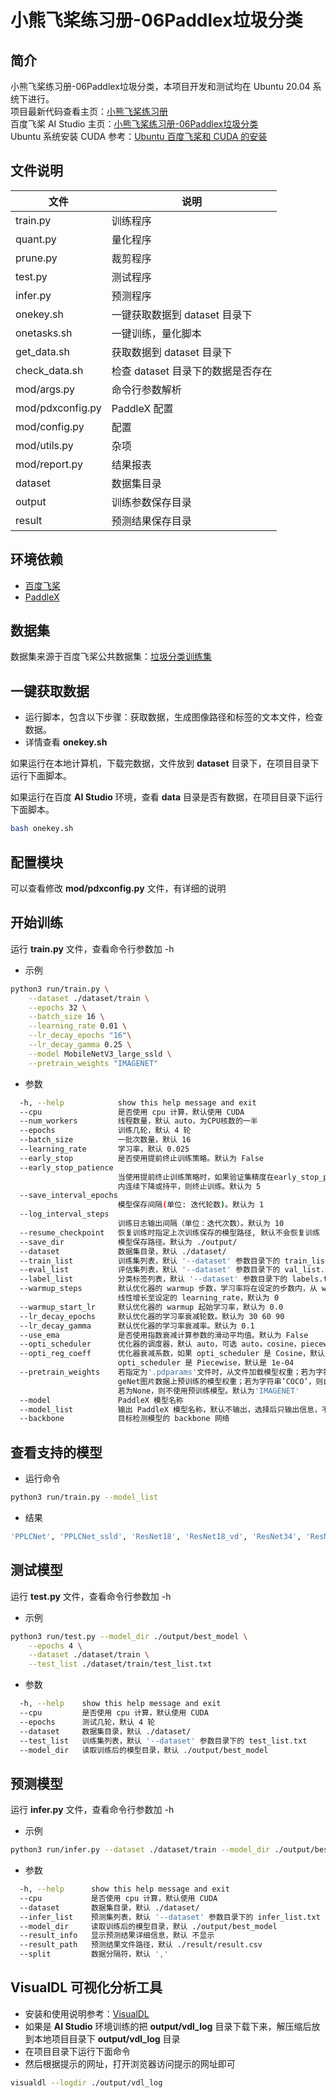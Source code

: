 # 小熊飞桨练习册-06Paddlex垃圾分类

## 简介

小熊飞桨练习册-06Paddlex垃圾分类，本项目开发和测试均在 Ubuntu 20.04 系统下进行。  
项目最新代码查看主页：[小熊飞桨练习册](https://gitee.com/cnhemiya/paddle-workbook)  
百度飞桨 AI Studio 主页：[小熊飞桨练习册-06Paddlex垃圾分类](https://aistudio.baidu.com/aistudio/projectdetail/3966896)  
Ubuntu 系统安装 CUDA 参考：[Ubuntu 百度飞桨和 CUDA 的安装](https://my.oschina.net/hemiya/blog/5509991)

## 文件说明

|文件|说明|
|--|--|
|train.py|训练程序|
|quant.py|量化程序|
|prune.py|裁剪程序|
|test.py|测试程序|
|infer.py|预测程序|
|onekey.sh|一键获取数据到 dataset 目录下|
|onetasks.sh|一键训练，量化脚本|
|get_data.sh|获取数据到 dataset 目录下|
|check_data.sh|检查 dataset 目录下的数据是否存在|
|mod/args.py|命令行参数解析|
|mod/pdxconfig.py|PaddleX 配置|
|mod/config.py|配置|
|mod/utils.py|杂项|
|mod/report.py|结果报表|
|dataset|数据集目录|
|output|训练参数保存目录|
|result|预测结果保存目录|

## 环境依赖

- [百度飞桨](https://www.paddlepaddle.org.cn/)
- [PaddleX](https://gitee.com/paddlepaddle/PaddleX)

## 数据集

数据集来源于百度飞桨公共数据集：[垃圾分类训练集](https://aistudio.baidu.com/aistudio/datasetdetail/33408)

## 一键获取数据

- 运行脚本，包含以下步骤：获取数据，生成图像路径和标签的文本文件，检查数据。
- 详情查看 **onekey.sh**

如果运行在本地计算机，下载完数据，文件放到 **dataset** 目录下，在项目目录下运行下面脚本。

如果运行在百度 **AI Studio** 环境，查看 **data** 目录是否有数据，在项目目录下运行下面脚本。

```bash
bash onekey.sh
```

## 配置模块

可以查看修改 **mod/pdxconfig.py** 文件，有详细的说明

## 开始训练

运行 **train.py** 文件，查看命令行参数加 -h

- 示例

```bash
python3 run/train.py \
    --dataset ./dataset/train \
    --epochs 32 \
    --batch_size 16 \
    --learning_rate 0.01 \
    --lr_decay_epochs "16"\
    --lr_decay_gamma 0.25 \
    --model MobileNetV3_large_ssld \
    --pretrain_weights "IMAGENET"
```

- 参数

```bash
  -h, --help            show this help message and exit
  --cpu                 是否使用 cpu 计算，默认使用 CUDA
  --num_workers         线程数量，默认 auto，为CPU核数的一半
  --epochs              训练几轮，默认 4 轮
  --batch_size          一批次数量，默认 16
  --learning_rate       学习率，默认 0.025
  --early_stop          是否使用提前终止训练策略。默认为 False
  --early_stop_patience 
                        当使用提前终止训练策略时，如果验证集精度在early_stop_patience 个 epoch
                        内连续下降或持平，则终止训练。默认为 5
  --save_interval_epochs 
                        模型保存间隔(单位: 迭代轮数)。默认为 1
  --log_interval_steps 
                        训练日志输出间隔（单位：迭代次数）。默认为 10
  --resume_checkpoint   恢复训练时指定上次训练保存的模型路径, 默认不会恢复训练
  --save_dir            模型保存路径。默认为 ./output/
  --dataset             数据集目录，默认 ./dataset/
  --train_list          训练集列表，默认 '--dataset' 参数目录下的 train_list.txt
  --eval_list           评估集列表，默认 '--dataset' 参数目录下的 val_list.txt
  --label_list          分类标签列表，默认 '--dataset' 参数目录下的 labels.txt
  --warmup_steps        默认优化器的 warmup 步数，学习率将在设定的步数内，从 warmup_start_lr
                        线性增长至设定的 learning_rate，默认为 0
  --warmup_start_lr     默认优化器的 warmup 起始学习率，默认为 0.0
  --lr_decay_epochs     默认优化器的学习率衰减轮数。默认为 30 60 90
  --lr_decay_gamma      默认优化器的学习率衰减率。默认为 0.1
  --use_ema             是否使用指数衰减计算参数的滑动平均值。默认为 False
  --opti_scheduler      优化器的调度器，默认 auto，可选 auto，cosine，piecewise
  --opti_reg_coeff      优化器衰减系数，如果 opti_scheduler 是 Cosine，默认是 4e-05，如果
                        opti_scheduler 是 Piecewise，默认是 1e-04
  --pretrain_weights    若指定为'.pdparams'文件时，从文件加载模型权重；若为字符串’IMAGENET’，则自动下载在Ima
                        geNet图片数据上预训练的模型权重；若为字符串’COCO’，则自动下载在COCO数据集上预训练的模型权重；
                        若为None，则不使用预训练模型。默认为'IMAGENET'
  --model               PaddleX 模型名称
  --model_list          输出 PaddleX 模型名称，默认不输出，选择后只输出信息，不会开启训练
  --backbone            目标检测模型的 backbone 网络
```

## 查看支持的模型

- 运行命令

```bash
python3 run/train.py --model_list
```

- 结果

```bash
'PPLCNet', 'PPLCNet_ssld', 'ResNet18', 'ResNet18_vd', 'ResNet34', 'ResNet34_vd', 'ResNet50', 'ResNet50_vd', 'ResNet50_vd_ssld', 'ResNet101', 'ResNet101_vd', 'ResNet101_vd_ssld', 'ResNet152', 'ResNet152_vd', 'ResNet200_vd', 'DarkNet53', 'MobileNetV1', 'MobileNetV2', 'MobileNetV3_small', 'MobileNetV3_small_ssld', 'MobileNetV3_large', 'MobileNetV3_large_ssld', 'Xception41', 'Xception65', 'Xception71', 'ShuffleNetV2', 'ShuffleNetV2_swish', 'DenseNet121', 'DenseNet161', 'DenseNet169', 'DenseNet201', 'DenseNet264', 'HRNet_W18_C', 'HRNet_W30_C', 'HRNet_W32_C', 'HRNet_W40_C', 'HRNet_W44_C', 'HRNet_W48_C', 'HRNet_W64_C', 'AlexNet'
```

## 测试模型

运行 **test.py** 文件，查看命令行参数加 -h

- 示例

```bash
python3 run/test.py --model_dir ./output/best_model \
    --epochs 4 \
    --dataset ./dataset/train \
    --test_list ./dataset/train/test_list.txt
```
- 参数

```bash
  -h, --help    show this help message and exit
  --cpu         是否使用 cpu 计算，默认使用 CUDA
  --epochs      测试几轮，默认 4 轮
  --dataset     数据集目录，默认 ./dataset/
  --test_list   训练集列表，默认 '--dataset' 参数目录下的 test_list.txt
  --model_dir   读取训练后的模型目录，默认 ./output/best_model
```

## 预测模型

运行 **infer.py** 文件，查看命令行参数加 -h

- 示例

```bash
python3 run/infer.py --dataset ./dataset/train --model_dir ./output/best_model
```

- 参数

```bash
  -h, --help      show this help message and exit
  --cpu           是否使用 cpu 计算，默认使用 CUDA
  --dataset       数据集目录，默认 ./dataset/
  --infer_list    预测集列表，默认 '--dataset' 参数目录下的 infer_list.txt
  --model_dir     读取训练后的模型目录，默认 ./output/best_model
  --result_info   显示预测结果详细信息，默认 不显示
  --result_path   预测结果文件路径，默认 ./result/result.csv
  --split         数据分隔符，默认 ','
```

## VisualDL 可视化分析工具

- 安装和使用说明参考：[VisualDL](https://gitee.com/paddlepaddle/VisualDL)
- 如果是 **AI Studio** 环境训练的把 **output/vdl_log** 目录下载下来，解压缩后放到本地项目目录下 **output/vdl_log** 目录
- 在项目目录下运行下面命令
- 然后根据提示的网址，打开浏览器访问提示的网址即可

```bash
visualdl --logdir ./output/vdl_log
```
